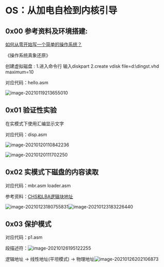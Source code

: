 # OS：从加电自检到内核引导

## 0x00 参考资料及环境搭建:

[如何从零开始写一个简单的操作系统？](https://www.bilibili.com/video/BV19f4y1Y7Kq)  

《操作系统真象还原》

创建虚拟磁盘 : 1.进入命令行 输入diskpart   2.create vdisk file=d:\dingst.vhd maximum=10

对应代码：hello.asm

![image-20210119213655010](http://cdn.jev0n.com//image-20210119213655010.png)

## 0x01 验证性实验

在实模式下使用汇编显示文字  

对应代码：disp.asm

![image-20210120110842236](http://cdn.jev0n.com//image-20210120110842236.png)

![image-20210120111702250](http://cdn.jev0n.com//image-20210120111702250.png)

## 0x02 实模式下磁盘的内容读取

对应代码：mbr.asm   loader.asm

参考资料：[CHS和LBA逻辑块地址](https://blog.csdn.net/jadeshu/article/details/89072512)

![image-20210123180755831](http://cdn.jev0n.com//image-20210123180755831.png)![image-20210123183226440](http://cdn.jev0n.com//image-20210123183226440.png)

## 0x03 保护模式

对应代码：p1.asm

段描述符：![image-20210126195122255](http://cdn.jev0n.com//image-20210126195122255.png)

逻辑地址 -> 线性地址(平坦模式) -> 物理地址![image-20210126202106873](http://cdn.jev0n.com//image-20210126202106873.png)